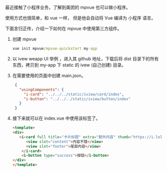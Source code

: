 最近接触了小程序业务，了解到美团的 mpvue 也可以做小程序。

[Mpvue]: http://mpvue.com/mpvue/

使用方式也很简单，和 vue 一样， 但是他会自动将 Vue 编译为 小程序 语言。

下面言归正传，介绍一下如何在 mpvue 中使用第三方组件。

1. 创建 mpvue 

   ```cmd
   vue init mpvue/mpvue-quickstart my-app
   ```

   

2. 以 ivew weapp UI 举例 ，进入其 github 地址，下载后将 dist 目录下的所有东西，拷贝到 my-app 下 static 的 ivew (自己创建) 目录。

   

3. 在需要使用的页面中创建 main.json。

   ```json
    {
      "usingComponents": {
        "i-card": "../../../static/iview/card/index",
        "i-button": "../../../static/iview/button/index"
      }
    }
   ```

   

4. 接下来就可以在 index.vue 中使用该标签了。

   ```html
   <template>
   <div>
      <i-card full title="卡片标题" extra="额外内容" thumb="https://i.loli.net/2017/08/21/599a521472424.jpg">
         <view slot="content">内容不错</view>
         <view slot="footer">尾部内容</view>
       </i-card>
       <i-button type="success">按钮</i-button>
   </div>
   </template>
   ```

   